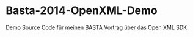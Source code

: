 Basta-2014-OpenXML-Demo
=======================

Demo Source Code für meinen BASTA Vortrag über das Open XML SDK
